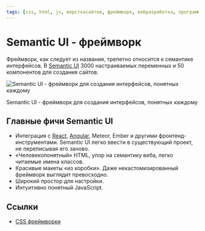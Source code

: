 ```yaml
---
tags: [css, html, js, версткасайтов, фреймворк, вебразработка, программирование]
---
```

# Semantic UI - фреймворк

Фреймворк, как следует из названия, трепетно относится к семантике интерфейсов. В [Semantic UI](https://semantic-ui.com/) 3000 настраиваемых переменных и 50 компонентов для создания сайтов.

![Semantic UI - фреймворк для создания интерфейсов, понятных каждому](https://media.proglib.io/posts/2020/01/14/7b1199dbcf1dec42a17eab4c3b5add00.png)

Semantic UI - фреймворк для создания интерфейсов, понятных каждому

## Главные фичи Semantic UI

- Интеграция с [React](https://proglib.io/p/start-learning-react), [Angular](https://proglib.io/p/learning-angular2), Meteor, Ember и другими фронтенд-инструментами. Semantic UI легко ввести в существующий проект, не переписывая его заново.
- «Человекопонятный» HTML, упор на семантику веба, легко читаемые имена классов.
- Красивые макеты «из коробки». Даже некастомизированный фреймворк выглядит превосходно.
- Широкий простор для настройки.
- Интуитивно понятный JavaScript.

## Ссылки

- [CSS фреймворки](CSS%20%D1%84%D1%80%D0%B5%D0%B9%D0%BC%D0%B2%D0%BE%D1%80%D0%BA%D0%B8.md)
